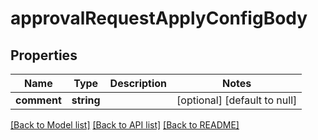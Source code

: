 # approvalRequestApplyConfigBody

## Properties
Name | Type | Description | Notes
------------ | ------------- | ------------- | -------------
**comment** | **string** |  | [optional] [default to null]

[[Back to Model list]](../README.md#documentation-for-models) [[Back to API list]](../README.md#documentation-for-api-endpoints) [[Back to README]](../README.md)


